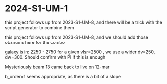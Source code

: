 # 2024-S1-UM-1


this project follows up from 2023-S1-UM-8, and there will be a trick
with the script generator to combine them

this project follows up from 2023-S1-UM-8, and we should add those obsnums here for the combo

galaxy is in: 2250 - 2750   for a given vlsr=2500 , we use a wider dv=250, dw=300. Should confirm with PI if this is enough

Mysteriously beam 13 came back to live on 12-mar

b_order=1 seems appropriate, as there is a bit of a slope


